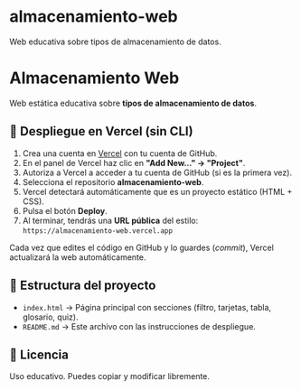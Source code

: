 # almacenamiento-web
Web educativa sobre tipos de almacenamiento de datos.
# Almacenamiento Web

Web estática educativa sobre **tipos de almacenamiento de datos**.

## 🚀 Despliegue en Vercel (sin CLI)

1. Crea una cuenta en [Vercel](https://vercel.com/) con tu cuenta de GitHub.
2. En el panel de Vercel haz clic en **"Add New…" → "Project"**.
3. Autoriza a Vercel a acceder a tu cuenta de GitHub (si es la primera vez).
4. Selecciona el repositorio **almacenamiento-web**.
5. Vercel detectará automáticamente que es un proyecto estático (HTML + CSS).
6. Pulsa el botón **Deploy**.
7. Al terminar, tendrás una **URL pública** del estilo:  
   `https://almacenamiento-web.vercel.app`

Cada vez que edites el código en GitHub y lo guardes (*commit*), Vercel actualizará la web automáticamente.

## 📂 Estructura del proyecto

- `index.html` → Página principal con secciones (filtro, tarjetas, tabla, glosario, quiz).
- `README.md` → Este archivo con las instrucciones de despliegue.

## 📜 Licencia

Uso educativo. Puedes copiar y modificar libremente.
